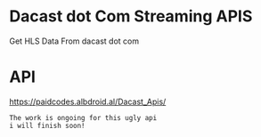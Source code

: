 # Dacast dot Com Streaming APIS
Get HLS Data From dacast dot com

# API
https://paidcodes.albdroid.al/Dacast_Apis/

    The work is ongoing for this ugly api
    i will finish soon!
